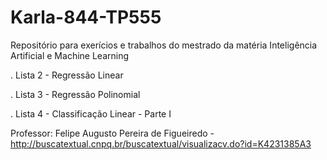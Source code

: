 # Karla-844-TP555
Repositório para exerícios e trabalhos do mestrado da matéria Inteligência Artificial e Machine Learning

. Lista 2 - Regressão Linear

. Lista 3 - Regressão Polinomial

. Lista 4 - Classificação Linear - Parte I

Professor: Felipe Augusto Pereira de Figueiredo - http://buscatextual.cnpq.br/buscatextual/visualizacv.do?id=K4231385A3
